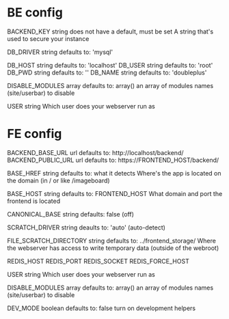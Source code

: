 # BE config

BACKEND_KEY string does not have a default, must be set
A string that's used to secure your instance

DB_DRIVER string defaults to: 'mysql'

DB_HOST string defaults to: 'localhost'
DB_USER string defaults to: 'root'
DB_PWD string defaults to: ''
DB_NAME string defaults to: 'doubleplus'

DISABLE_MODULES array defaults to: array()
an array of modules names (site/userbar) to disable

USER string
Which user does your webserver run as

# FE config

BACKEND_BASE_URL url defaults to: http://localhost/backend/
BACKEND_PUBLIC_URL url defaults to: https://FRONTEND_HOST/backend/

BASE_HREF string defaults to: what it detects
Where's the app is located on the domain (in / or like /imageboard)

BASE_HOST string defaults to: FRONTEND_HOST
What domain and port the frontend is located

CANONICAL_BASE string defaults: false (off)

SCRATCH_DRIVER string deaults to: 'auto' (auto-detect)

FILE_SCRATCH_DIRECTORY string defaults to: ../frontend_storage/
Where the webserver has access to write temporary data (outside of the webroot)

REDIS_HOST
REDIS_PORT
REDIS_SOCKET
REDIS_FORCE_HOST

USER string
Which user does your webserver run as

DISABLE_MODULES array defaults to: array()
an array of modules names (site/userbar) to disable

DEV_MODE boolean defaults to: false
turn on development helpers